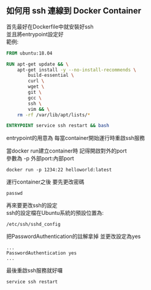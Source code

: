 ## 如何用 ssh 連線到 Docker Container


首先最好在Dockerfile中就安裝好ssh
<br>
並且將entrypoint設定好
<br>
範例:
```Dockerfile
FROM ubuntu:18.04

RUN apt-get update && \
    apt-get install -y --no-install-recommends \
        build-essential \
        curl \
        wget \
        git \
        gcc \
		ssh \
	    vim && \
    rm -rf /var/lib/apt/lists/*

ENTRYPOINT service ssh restart && bash
```
entrypoint的用意為 每當container開始運行時重啟ssh服務

當docker run建立container時 記得開啟對外的port
<br>
參數為 -p 外部port:內部port

```shell
docker run -p 1234:22 helloworld:latest
```


運行container之後 要先更改密碼
```shell
passwd
```
再來要更改ssh的設定
<br>
ssh的設定檔在Ubuntu系統的預設位置為:
<br>
```shell
/etc/ssh/sshd_config
```
把PasswordAuthentication的註解拿掉 並更改設定為yes
```vim
...
PasswordAuthentication yes
...
```
最後重啟ssh服務就好囉
```shell
service ssh restart
```